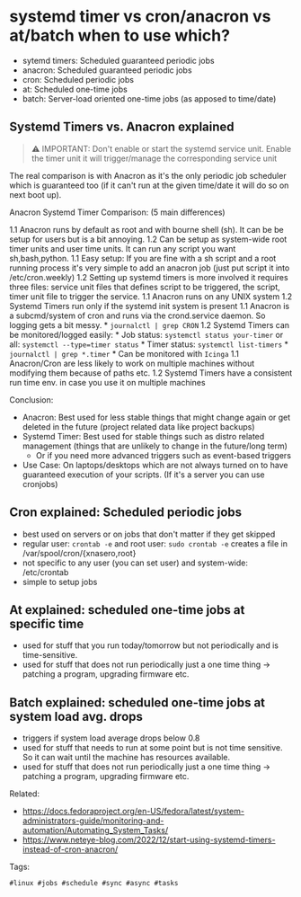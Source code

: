 # systemd timer vs cron/anacron vs at/batch when to use which?

* sytemd timers: Scheduled guaranteed periodic jobs
* anacron: Scheduled guaranteed periodic jobs
* cron: Scheduled periodic jobs
* at: Scheduled one-time jobs
* batch: Server-load oriented one-time jobs (as apposed to time/date)

## Systemd Timers vs. Anacron explained

> ⚠️ IMPORTANT: Don't enable or start the systemd service unit. Enable the timer
> unit it will trigger/manage the corresponding service unit

The real comparison is with Anacron as it's the only periodic job scheduler
which is guaranteed too (if it can't run at the given time/date it will do so on
next boot up).

Anacron Systemd Timer Comparison: (5 main differences)

1.1 Anacron runs by default as root and with bourne shell (sh). It can be be setup for users but is a bit annoying.
1.2 Can be setup as system-wide root timer units and user time units. It can run any script you want sh,bash,python.
1.1 Easy setup: If you are fine with a sh script and a root running process it's very simple to add an anacron job (just put script it into /etc/cron.weekly)
1.2 Setting up systemd timers is more involved it requires three files: service unit files that defines script to be triggered, the script, timer unit file to trigger the service.
1.1 Anacron runs on any UNIX system
1.2 Systemd Timers run only if the systemd init system is present
1.1 Anacron is a subcmd/system of cron and runs via the crond.service daemon. So logging gets a bit messy.
    * `journalctl | grep CRON`
1.2 Systemd Timers can be monitored/logged easily:
    * Job status: `systemctl status your-timer` or all: `systemctl --type=timer status`
    * Timer status: `systemctl list-timers`
    * `journalctl | grep *.timer`
    * Can be monitored with `Icinga`
1.1 Anacron/Cron are less likely to work on multiple machines without modifying them because of paths etc.
1.2 Systemd Timers have a consistent run time env. in case you use it on multiple machines

Conclusion:

* Anacron: Best used for less stable things that might change again or get deleted in the future (project related data like project backups)
* Systemd Timer: Best used for stable things such as distro related management (things that are unlikely to change in the future/long term)
    * Or if you need more advanced triggers such as event-based triggers
* Use Case: On laptops/desktops which are not always turned on to have guaranteed execution of your scripts. (If it's a server you can use cronjobs)

## Cron explained: Scheduled periodic jobs

* best used on servers or on jobs that don't matter if they get skipped
* regular user: `crontab -e` and root user: `sudo crontab -e` creates a file in /var/spool/cron/{xnasero,root}
* not specific to any user (you can set user) and system-wide: /etc/crontab
* simple to setup jobs

## At explained: scheduled one-time jobs at specific time

* used for stuff that you run today/tomorrow but not periodically and is time-sensitive.
* used for stuff that does not run periodically just a one time thing -> patching a  program, upgrading firmware etc.

## Batch explained: scheduled one-time jobs at system load avg. drops

* triggers if system load average drops below 0.8
* used for stuff that needs to run at some point but is not time sensitive. So it can wait until the machine has resources available.
* used for stuff that does not run periodically just a one time thing -> patching a  program, upgrading firmware etc.

Related:

* <https://docs.fedoraproject.org/en-US/fedora/latest/system-administrators-guide/monitoring-and-automation/Automating_System_Tasks/>
* <https://www.neteye-blog.com/2022/12/start-using-systemd-timers-instead-of-cron-anacron/>

Tags:

    #linux #jobs #schedule #sync #async #tasks
